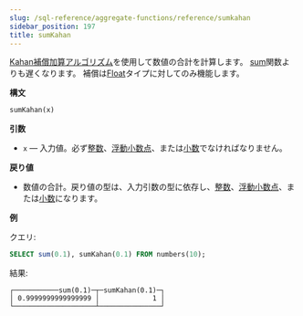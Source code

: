 ```yaml
---
slug: /sql-reference/aggregate-functions/reference/sumkahan
sidebar_position: 197
title: sumKahan
---
```


[Kahan補償加算アルゴリズム](https://en.wikipedia.org/wiki/Kahan_summation_algorithm)を使用して数値の合計を計算します。
[sum](./sum.md)関数よりも遅くなります。
補償は[Float](../../../sql-reference/data-types/float.md)タイプに対してのみ機能します。

**構文**

``` sql
sumKahan(x)
```

**引数**

- `x` — 入力値。必ず[整数](../../../sql-reference/data-types/int-uint.md)、[浮動小数点](../../../sql-reference/data-types/float.md)、または[小数](../../../sql-reference/data-types/decimal.md)でなければなりません。

**戻り値**

- 数値の合計。戻り値の型は、入力引数の型に依存し、[整数](../../../sql-reference/data-types/int-uint.md)、[浮動小数点](../../../sql-reference/data-types/float.md)、または[小数](../../../sql-reference/data-types/decimal.md)になります。

**例**

クエリ:

``` sql
SELECT sum(0.1), sumKahan(0.1) FROM numbers(10);
```

結果:

``` text
┌───────────sum(0.1)─┬─sumKahan(0.1)─┐
│ 0.9999999999999999 │             1 │
└────────────────────┴───────────────┘
```
